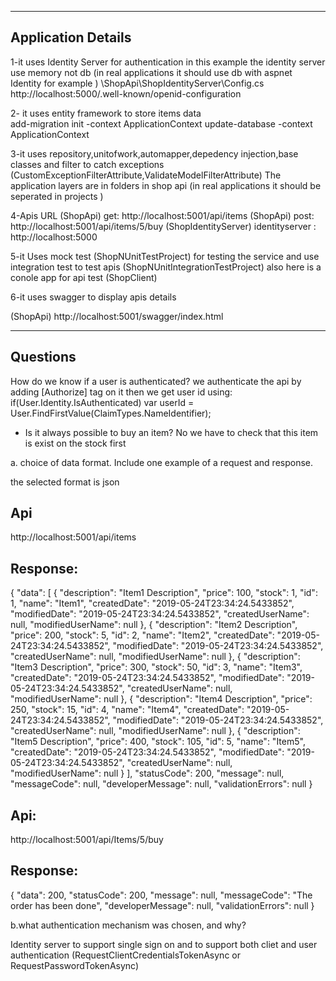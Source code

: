 ﻿------------------------------------------------------------------
Application Details
------------------------------------------------------------------

1-it uses Identity Server for  authentication 
in this example the identity server use memory not db (in real applications it should use db with aspnet Identity for example )
 \ShopApi\ShopIdentityServer\Config.cs
http://localhost:5000/.well-known/openid-configuration

2- it uses entity framework to store items data  
 add-migration init -context ApplicationContext
 update-database  -context ApplicationContext

3-it uses repository,unitofwork,automapper,depedency injection,base classes and filter to catch exceptions (CustomExceptionFilterAttribute,ValidateModelFilterAttribute)
 The application layers are in folders in shop api (in real applications it should be seperated in projects )


4-Apis URL 
 (ShopApi) get:  http://localhost:5001/api/items
 (ShopApi) post: http://localhost:5001/api/items/5/buy
 (ShopIdentityServer) identityserver : http://localhost:5000 


5-it Uses mock test (ShopNUnitTestProject) for testing the service and use integration test to test  apis  (ShopNUnitIntegrationTestProject)
 also here is a conole app for api test  (ShopClient)


6-it uses swagger to display apis details 

 (ShopApi) http://localhost:5001/swagger/index.html

----------------------------------------------------------------------
 Questions
----------------------------------------------------------------------
 How do we know if a user is authenticated?
 we authenticate the api by adding [Authorize] tag on it then we get user id using:
 if(User.Identity.IsAuthenticated)
 var userId = User.FindFirstValue(ClaimTypes.NameIdentifier);

- Is it always possible to buy an item?
No we have to check that this item is exist on the stock first 

a. choice of data format. Include one example of a request and response.

the selected format is json  

Api
--------
http://localhost:5001/api/items

Response:
-----------
{
  "data": [
    {
      "description": "Item1 Description",
      "price": 100,
      "stock": 1,
      "id": 1,
      "name": "Item1",
      "createdDate": "2019-05-24T23:34:24.5433852",
      "modifiedDate": "2019-05-24T23:34:24.5433852",
      "createdUserName": null,
      "modifiedUserName": null
    },
    {
      "description": "Item2 Description",
      "price": 200,
      "stock": 5,
      "id": 2,
      "name": "Item2",
      "createdDate": "2019-05-24T23:34:24.5433852",
      "modifiedDate": "2019-05-24T23:34:24.5433852",
      "createdUserName": null,
      "modifiedUserName": null
    },
    {
      "description": "Item3 Description",
      "price": 300,
      "stock": 50,
      "id": 3,
      "name": "Item3",
      "createdDate": "2019-05-24T23:34:24.5433852",
      "modifiedDate": "2019-05-24T23:34:24.5433852",
      "createdUserName": null,
      "modifiedUserName": null
    },
    {
      "description": "Item4 Description",
      "price": 250,
      "stock": 15,
      "id": 4,
      "name": "Item4",
      "createdDate": "2019-05-24T23:34:24.5433852",
      "modifiedDate": "2019-05-24T23:34:24.5433852",
      "createdUserName": null,
      "modifiedUserName": null
    },
    {
      "description": "Item5 Description",
      "price": 400,
      "stock": 105,
      "id": 5,
      "name": "Item5",
      "createdDate": "2019-05-24T23:34:24.5433852",
      "modifiedDate": "2019-05-24T23:34:24.5433852",
      "createdUserName": null,
      "modifiedUserName": null
    }
  ],
  "statusCode": 200,
  "message": null,
  "messageCode": null,
  "developerMessage": null,
  "validationErrors": null 
}
 
Api:
----
http://localhost:5001/api/Items/5/buy

Response:
----------
 {
  "data": 200,
  "statusCode": 200,
  "message": null,
  "messageCode": "The order has been done",
  "developerMessage": null,
  "validationErrors": null 
}


b.what authentication mechanism was chosen, and why?

Identity server to support single sign on and to support both cliet and user authentication (RequestClientCredentialsTokenAsync or RequestPasswordTokenAsync)




